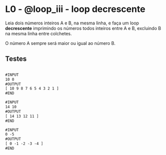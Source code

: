# L0 - @loop_iii - loop decrescente

Leia dois números inteiros A e B, na mesma linha, e faça um loop **decrescente** imprimindo os números todos inteiros entre A e B, excluindo B na mesma linha entre colchetes.

O número A sempre será maior ou igual ao número B.

## Testes

```txt

#INPUT
10 0
#OUTPUT
[ 10 9 8 7 6 5 4 3 2 1 ]
#END

#INPUT
14 10
#OUTPUT
[ 14 13 12 11 ]
#END

#INPUT
0 -5
#OUTPUT
[ 0 -1 -2 -3 -4 ]
#END

```
